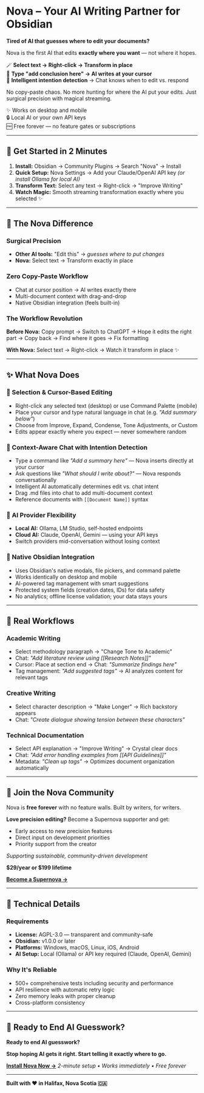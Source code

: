 # Nova – Your AI Writing Partner for Obsidian

**Tired of AI that guesses where to edit your documents?**

Nova is the first AI that edits **exactly where you want** — not where it hopes.

🪄  **Select text → Right-click → Transform in place**  
🎯  **Type "add conclusion here" → AI writes at your cursor**  
🧠  **Intelligent intention detection** → Chat knows when to edit vs. respond

No copy-paste chaos. No more hunting for where the AI put your edits. Just surgical precision with magical streaming.

✨  Works on desktop and mobile  
🔒  Local AI or your own API keys  
🆓  Free forever — no feature gates or subscriptions

---

## 🚀  Get Started in 2 Minutes

1. **Install:** Obsidian → Community Plugins → Search "Nova" → Install
2. **Quick Setup:** Nova Settings → Add your Claude/OpenAI API key _(or install Ollama for local AI)_
3. **Transform Text:** Select any text → Right-click → "Improve Writing"
4. **Watch Magic:** Smooth streaming transformation exactly where you selected ✨

---

## 🎯  The Nova Difference

### **Surgical Precision**

- **Other AI tools:** "Edit this" → _guesses where to put changes_
- **Nova:** Select text → Transform exactly in place

### **Zero Copy-Paste Workflow**

- Chat at cursor position → AI writes exactly there
- Multi-document context with drag-and-drop
- Native Obsidian integration (feels built-in)

### **The Workflow Revolution**

**Before Nova:** Copy prompt → Switch to ChatGPT → Hope it edits the right part → Copy back → Find where it goes → Fix formatting

**With Nova:** Select text → Right-click → Watch it transform in place ✨

---

## ✨  What Nova Does

### **🎯 Selection & Cursor-Based Editing**

- Right-click any selected text (desktop) or use Command Palette (mobile)
- Place your cursor and type natural language in chat (e.g. _"Add summary below"_)
- Choose from Improve, Expand, Condense, Tone Adjustments, or Custom
- Edits appear exactly where you expect — never somewhere random

### **💬 Context-Aware Chat with Intention Detection**

- Type a command like _"Add a summary here"_ — Nova inserts directly at your cursor
- Ask questions like _"What should I write about?"_ — Nova responds conversationally
- Intelligent AI automatically determines edit vs. chat intent
- Drag .md files into chat to add multi-document context
- Reference documents with `[[Document Name]]` syntax

### **🤖 AI Provider Flexibility**

- **Local AI:** Ollama, LM Studio, self-hosted endpoints
- **Cloud AI:** Claude, OpenAI, Gemini — using your API keys
- Switch providers mid-conversation without losing context

### **📁 Native Obsidian Integration**

- Uses Obsidian's native modals, file pickers, and command palette
- Works identically on desktop and mobile
- AI-powered tag management with smart suggestions
- Protected system fields (creation dates, IDs) for data safety
- No analytics; offline license validation; your data stays yours

---

## 🧪 Real Workflows

### **Academic Writing**

- Select methodology paragraph → "Change Tone to Academic"
- Chat: _"Add literature review using [[Research Notes]]"_
- Cursor: Place at section end → Chat: _"Summarize findings here"_
- Tag management: _"Add suggested tags"_ → AI analyzes content for relevant tags

### **Creative Writing**

- Select character description → "Make Longer" → Rich backstory appears
- Chat: _"Create dialogue showing tension between these characters"_

### **Technical Documentation**

- Select API explanation → "Improve Writing" → Crystal clear docs
- Chat: _"Add error handling examples from [[API Guidelines]]"_
- Metadata: _"Clean up tags"_ → Optimizes document organization automatically

---

## 🌟 Join the Nova Community

Nova is **free forever** with no feature walls. Built by writers, for writers.

**Love precision editing?** Become a Supernova supporter and get:

- Early access to new precision features
- Direct input on development priorities
- Priority support from the creator

_Supporting sustainable, community-driven development_


**$29/year or $199 lifetime**

**[Become a Supernova →](https://github.com/sponsors/shawnduggan)**

---

## 📄 Technical Details

### **Requirements**

- **License:** AGPL-3.0 — transparent and community-safe
- **Obsidian:** v1.0.0 or later
- **Platforms:** Windows, macOS, Linux, iOS, Android
- **AI Setup:** Local (Ollama) or API key required (Claude, OpenAI, Gemini)

### **Why It's Reliable**

- 500+ comprehensive tests including security and performance
- API resilience with automatic retry logic
- Zero memory leaks with proper cleanup
- Cross-platform consistency

---

## 🔮 Ready to End AI Guesswork?

**Ready to end AI guesswork?**

**Stop hoping AI gets it right. Start telling it exactly where to go.**

**[Install Nova Now →](obsidian://show-plugin?id=nova)**
_2-minute setup • Works immediately • Free forever_

---

**Built with ❤️ in Halifax, Nova Scotia 🇨🇦**
